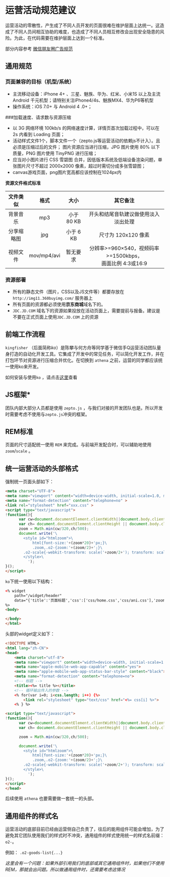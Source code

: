 # 运营活动规范建议

运营活动的零散性，产生成了不同人员开发的页面很难在维护层面上达统一。这造成了不同人员间相互协助的难度，也造成了不同人员相互修改会出现安全隐患的风险。为此，在代码需要在维护层面上达到一个标准。

部分内容参考 [微信朋友圈广告规范](http://wximg.qq.com/wxp/wxmoment-doc/3.1.html)

## 通用规范

### 页面兼容的目标（机型/系统）

- 主流移动设备：iPhone 4+ 、三星、魅族、华为、红米、小米1S 以上及主流 Android 千元机型；请特别关注iPhone4/4s、魅族MX4、华为P6等机型
-  操作系统：iOS 7.0+ 与 Android 4 .0+；


###加载速度、请求数与资源压缩

- 以 3G 网络环境 100kb/s 的网络速度计算，详情页首次加载过程中，可以在 2s 内看到 Loading 页面；
- 活动样式文件1个，脚本文件一个（zepto.js等运营活动的依赖js不计入）。且必须是压缩过后的文件；
图片资源应当进行压缩，JPG 图片使用 80% 以下质量，PNG 图片使用 TinyPNG 进行压缩；
- 应当对小图片进行 CSS 雪碧图 合并，因低版本系统及低端设备渲染问题，单张图片尺寸不超过 2000x2000 像素，超过时需切分成多张雪碧图；
- canvas游戏页面，png图片宽高都应该控制在1024px内

**资源文件格式标准**

| 文件类似 |	格式	 | 大小 | 其它备注 |
| :----: | :----: | :----: | :----: |
|背景音乐 | mp3 | 小于80 KB | 开头和结尾音轨建议做使用淡入淡出处理|
|分享缩略图 |	jpg | 小于 6 KB | 尺寸为 120x120 像素 |
|视频文件 | mov/mp4/avi | 暂无要求 | 分辨率>=960×540，视频码率>=1500kbps，<br />画面比例 4:3或16:9|

### 资源部署

- 所有的静态文件（图片，CSS以及JS文件等）都要存放在 `http://img11.360buyimg.com/` 服务器上
- 所有页面的资源都必须使用**京东商城**域名下的。
- `JDC.JD.COM` 域名下的资源如果投放在活动页面上，需要提前与报备。建议是不要在正式页面上使用`JDC.JD.COM` 上的资源

## 前端工作流程

`kingfisher` （后面简称*ko*）是陈攀与何方舟等同学基于微信手Q运营活动团队量身打造的自动化开发工具。它集成了开发中的常见任务，可以简化开发工作，并在打包环节对资源进行压缩合并优化。在切换到 `athena` 之前，运营的同学都应该统一使用ko来开发。

如何安装与使用`ko` ，请点击[这里](http://git.pp.jd.com/hefangzhou/ko/blob/master/README.md)查看

## JS框架*

团队内部大部分人员都是使用 `zepto.js` ，与我们对接的开发团队也是。所以开发时需要考虑不使用与`zepto.js`冲突的框架。

## REM标准

页面的尺寸适配统一使用 `REM` 来完成。与前端开发配合时，可以辅助地使用 `zoom`/`scale` 。


## 统一运营活动的头部格式

强制统一页面头部如下：

```html
<meta charset="UTF-8">
<meta name="viewport" content="width=device-width, initial-scale=1.0, maximum-scale=1.0, user-scalable=no" >
<meta name="format-detection" content="telephone=no" >
<link rel="stylesheet" href="xxx.css" >
<script type="text/javascript">
!function(){
      var cw=document.documentElement.clientWidth||document.body.clientWidth,zoom=cw/320;
      var ch= document.documentElement.clientHeight || document.body.clientHeight;
      zoom = Math.min(cw/320,ch/500);
      document.write('\
		<style id="htmlzoom">\
		    html{font-size:'+(zoom*20)+'px;}\
		    .zoom,.o2-{zoom:'+(zoom/2)+';}\
        .o2-scale{-webkit-transform: scale('+zoom/2+'); transform: scale('+zoom/2+');}\
		</style>\
          ');
}();
</script>
```

 `ko`下统一使用以下结构：

```html
<% widget 
	path="/widget/header" 
	data="{'title':'页面标题','css':['css/home.css','css/ani.css'],'zoom':1,'scale':1,'rem':1}"
%>
<body>

</body>
</html>
```

头部的widget定义如下：

```html
<!DOCTYPE HTML>
<html lang="zh-CN">
<head>
    <meta charset="utf-8">
    <meta name="viewport" content="width=device-width, initial-scale=1.0, maximum-scale=1.0, user-scalable=0"  >
    <meta name="apple-mobile-web-app-capable" content="yes">
    <meta name="apple-mobile-web-app-status-bar-style" content="black">
    <meta name="format-detection" content="telephone=no">
    <!-- 标题 -->
    <title><%= title %></title>
    <!-- 循环输出传入的参数 -->
  	<% for(var i=0; i<css.length; i++) {%>
  		<link rel="stylesheet" type="text/css" href="<%= css[i] %>">
  	<% } %>

<script type="text/javascript">
!function(){
      var cw=document.documentElement.clientWidth||document.body.clientWidth,zoom=cw/320;
      var ch= document.documentElement.clientHeight || document.body.clientHeight;

      zoom = Math.min(cw/320,ch/500);

      document.write('\
		<style id="htmlzoom">\
		    html{font-size:'+(zoom*20)+'px;}\
		    .zoom,.o2-{zoom:'+(zoom/2)+';}\
        .o2-scale{-webkit-transform: scale('+zoom/2+'); transform: scale('+zoom/2+');}\
		</style>\
          ');
}();
</script>
</head>
```



后续使用 `athena` 也要需要做一套统一的头部。

## 通用组件的样式名

运营活动的底部目前已经由运营侧自己负责了，往后的能用组件可能会增加，为了避免其它团队使用我们的样式时不冲突，通用组件的样式使用统一的样式名前缀：`o2-`。

例如： `.o2-goods-list{...}`

*这里会有一个问题：如果外部引用我们的底部或其它通用组件时，如果他们不使用REM，那就会出问题。所以做通用组件时，还需要考虑这情况*
